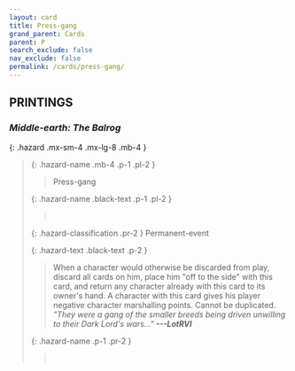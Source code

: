 ```yaml
---
layout: card
title: Press-gang
grand_parent: Cards
parent: P
search_exclude: false
nav_exclude: false
permalink: /cards/press-gang/
---
```


## PRINTINGS


### _Middle-earth: The Balrog_

{: .hazard .mx-sm-4 .mx-lg-8 .mb-4 }
> {: .hazard-name .mb-4 .p-1 .pl-2 }
> > <div class="hazard-mp"></div>
> > <div class="card-name">Press-gang</div>
>
> {: .hazard-name .black-text .p-1 .pl-2 }
> > &nbsp;
>
> {: .hazard-classification .pr-2 }
> Permanent-event
>
> {: .hazard-text .black-text .p-2 }
> > When a character would otherwise be discarded from play, discard all cards on him, place him "off to the side" with this card, and return any character already with this card to its owner's hand. A character with this card gives his player negative character marshalling points. Cannot be duplicated. <br>_"They were a gang of the smaller breeds being driven unwilling to their Dark Lord's wars..."_ ***---LotRVI*** 
>
> {: .hazard-name .p-1 .pr-2 }
> > <div class="card-shield"></div>
> > <div class="card-corruption">&nbsp;</div>
